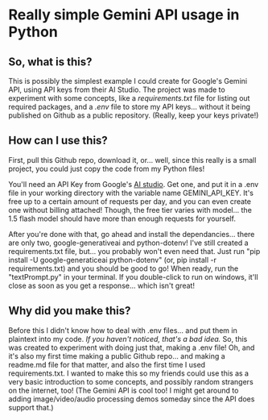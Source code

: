 # Really simple Gemini API usage in Python

## So, what is this?

This is possibly the simplest example I could create for Google's Gemini API, using API keys from their AI Studio. The project was made to experiment with some concepts, like a *requirements.txt* file for listing out required packages, and a *.env* file to store my API keys... without it being published on Github as a public repository. (Really, keep your keys private!)

## How can I use this?

First, pull this Github repo, download it, or... well, since this really is a small project, you could just copy the code from my Python files! 

You'll need an API Key from Google's [AI studio](https://aistudio.google.com). Get one, and put it in a .env file in your working directory with the variable name GEMINI_API_KEY. It's free up to a certain amount of requests per day, and you can even create one without billing attached! Though, the free tier varies with model... the 1.5 flash model should have more than enough requests for yourself.

After you're done with that, go ahead and install the dependancies... there are only two, google-generativeai and python-dotenv! I've still created a requirements.txt file, but... you probably won't even need that. Just run "pip install -U google-generaticeai python-dotenv" (or, pip install -r requirements.txt) and you should be good to go! When ready, run the "textPrompt.py" in your terminal. If you double-click to run on windows, it'll close as soon as you get a response... which isn't great!

## Why did you make this?

Before this I didn't know how to deal with .env files... and put them in plaintext into my code. *If you haven't noticed, that's a bad idea.* So, this was created to experiment with doing just that, making a .env file! Oh, and it's also my first time making a public Github repo... and making a readme.md file for that matter, and also the first time I used requirements.txt. I wanted to make this so my friends could use this as a very basic introduction to some concepts, and possibly random strangers on the internet, too! (The Gemini API is cool too! I might get around to adding image/video/audio processing demos someday since the API does support that.)